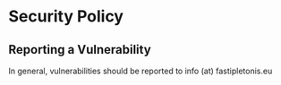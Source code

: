 # Security Policy

## Reporting a Vulnerability
In general, vulnerabilities should be reported to info (at) fastipletonis.eu
